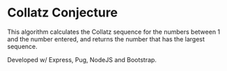 # Collatz Conjecture

This algorithm calculates the Collatz sequence for the numbers between 1 and the number entered, and returns the number that has the largest sequence.


Developed w/ Express, Pug, NodeJS and Bootstrap.
